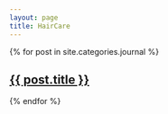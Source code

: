 ```yaml
---
layout: page
title: HairCare
---
```


{% for post in site.categories.journal %}
  <article class="post">
    <h2 class="post-title">
      <a href="{{ site.baseurl }}{{ post.url }}">{{ post.title }}</a>
    </h2>
  </article>
{% endfor %}

